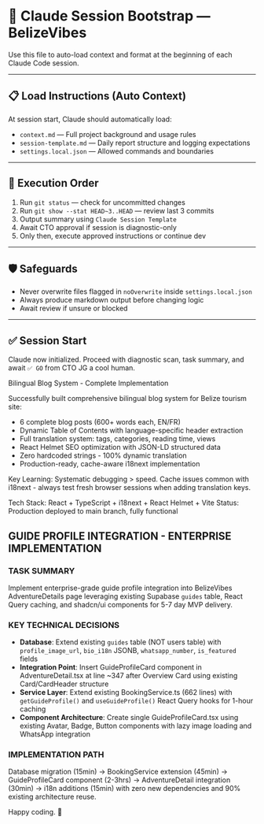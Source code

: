 # 🧠 Claude Session Bootstrap — BelizeVibes

Use this file to auto-load context and format at the beginning of each Claude Code session.

---

## 📋 Load Instructions (Auto Context)

At session start, Claude should automatically load:
- `context.md` — Full project background and usage rules
- `session-template.md` — Daily report structure and logging expectations
- `settings.local.json` — Allowed commands and boundaries

---

## 🚀 Execution Order

1. Run `git status` — check for uncommitted changes
2. Run `git show --stat HEAD~3..HEAD` — review last 3 commits
3. Output summary using `Claude Session Template`
4. Await CTO approval if session is diagnostic-only
5. Only then, execute approved instructions or continue dev

---

## 🛡️ Safeguards
- Never overwrite files flagged in `noOverwrite` inside `settings.local.json`
- Always produce markdown output before changing logic
- Await review if unsure or blocked

---

## ✅ Session Start
Claude now initialized. Proceed with diagnostic scan, task summary, and await `✅ GO` from CTO JG a cool human.


Bilingual Blog System - Complete Implementation

  Successfully built comprehensive bilingual blog system for Belize tourism site:
  - 6 complete blog posts (600+ words each, EN/FR)
  - Dynamic Table of Contents with language-specific header extraction
  - Full translation system: tags, categories, reading time, views
  - React Helmet SEO optimization with JSON-LD structured data
  - Zero hardcoded strings - 100% dynamic translation
  - Production-ready, cache-aware i18next implementation

  Key Learning: Systematic debugging > speed. Cache issues common with i18next - always
  test fresh browser sessions when adding translation keys.

  Tech Stack: React + TypeScript + i18next + React Helmet + Vite
  Status: Production deployed to main branch, fully functional

## GUIDE PROFILE INTEGRATION - ENTERPRISE IMPLEMENTATION

### TASK SUMMARY
Implement enterprise-grade guide profile integration into BelizeVibes AdventureDetails page leveraging existing Supabase `guides` table, React Query caching, and shadcn/ui components for 5-7 day MVP delivery.

### KEY TECHNICAL DECISIONS
- **Database**: Extend existing `guides` table (NOT users table) with `profile_image_url`, `bio_i18n` JSONB, `whatsapp_number`, `is_featured` fields
- **Integration Point**: Insert GuideProfileCard component in AdventureDetail.tsx at line ~347 after Overview Card using existing Card/CardHeader structure
- **Service Layer**: Extend existing BookingService.ts (662 lines) with `getGuideProfile()` and `useGuideProfile()` React Query hooks for 1-hour caching
- **Component Architecture**: Create single GuideProfileCard.tsx using existing Avatar, Badge, Button components with lazy image loading and WhatsApp integration

### IMPLEMENTATION PATH
Database migration (15min) → BookingService extension (45min) → GuideProfileCard component (2-3hrs) → AdventureDetail integration (30min) → i18n additions (15min) with zero new dependencies and 90% existing architecture reuse.

 Happy coding. 🌴